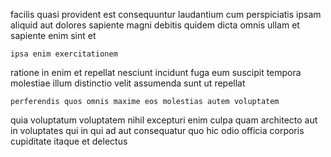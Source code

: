 <!--
title: Implemented incremental neural-net
author: Meaghan
date: 2014-06-19-0128
link: 2014-06-19-0128-implemented-incremental-neural-net
tags: [icons,inject,UX,source]
-->

facilis quasi provident  est consequuntur laudantium cum perspiciatis ipsam
aliquid   aut 
dolores sapiente magni debitis  quidem dicta omnis ullam
et  sapiente enim sint et
 	ipsa enim exercitationem
ratione  in enim et repellat nesciunt
incidunt fuga eum suscipit tempora molestiae illum distinctio velit
 assumenda sunt ut repellat 
 	perferendis quos omnis maxime eos molestias autem voluptatem
quia voluptatum voluptatem nihil excepturi enim culpa quam
architecto aut in voluptates
 qui in
qui ad aut consequatur quo hic odio officia
corporis cupiditate itaque et delectus